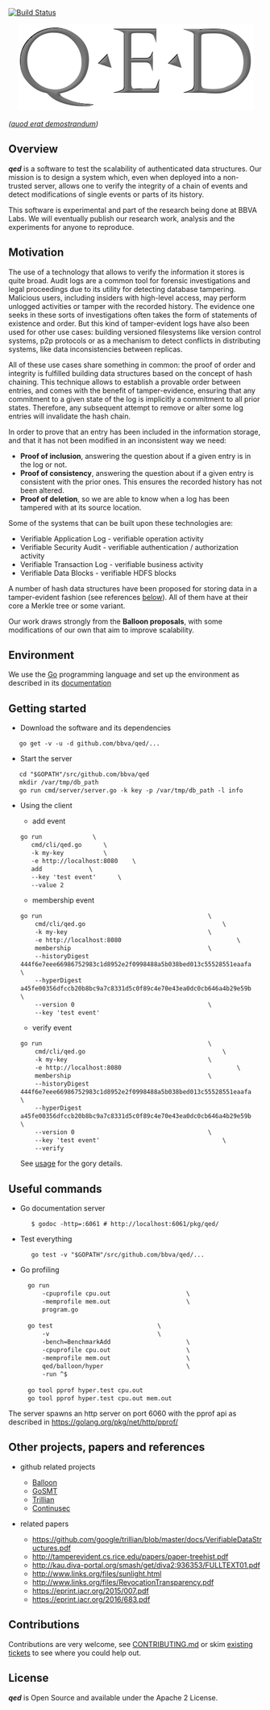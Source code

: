 [![Build Status](https://travis-ci.org/BBVA/qed.svg?branch=master)](https://travis-ci.org/BBVA/qed)

<p align="center"><img src="./qed_logo.png" alt="QED"/></p>

*([quod erat demostrandum](https://en.wikipedia.org/wiki/Q.E.D.))*

## Overview

***qed*** is a software to test the scalability of authenticated data structures. Our mission is to design a system which, even when deployed into a non-trusted server, allows one to verify the integrity of a chain of events and detect modifications of single events or parts of its history.

This software is experimental and part of the research being done at BBVA Labs. We will eventually publish our research work, analysis and the experiments for anyone to reproduce.

## Motivation
The use of a technology that allows to verify the information it stores is quite broad. Audit logs are a common tool for forensic investigations and legal proceedings due to its utility for detecting database tampering. Malicious users, including insiders with high-level access, may perform unlogged activities or tamper with the recorded history. The evidence one seeks in these sorts of investigations often takes the form of statements of existence and order. But this kind of tamper-evident logs have also been used for other use cases: building versioned filesystems like version control systems, p2p protocols or as a mechanism to detect conflicts in distributing systems, like data inconsistencies between replicas.

All of these use cases share something in common: the proof of order and integrity is fulfilled building data structures based on the concept of hash chaining. This technique allows to establish a provable order between entries, and comes with the benefit of tamper-evidence, ensuring that any commitment to a given state of the log is implicitly a commitment to all prior states. Therefore, any subsequent attempt to remove or alter some log entries will invalidate the hash chain.

In order to prove that an entry has been included in the information storage, and that it has not been modified in an inconsistent way we need:

* **Proof of inclusion**, answering the question about if a given entry is in the log or not.
* **Proof of consistency**, answering the question about if a given entry is consistent with the prior ones. This ensures the recorded history has not been altered.
* **Proof of deletion**, so we are able to know when a log has been tampered with at its source location.

Some of the systems that can be built upon these technologies are:

* Verifiable Application Log - verifiable operation activity
* Verifiable Security Audit - verifiable authentication / authorization activity
* Verifiable Transaction Log - verifiable business activity
* Verifiable Data Blocks - verifiable HDFS blocks

A number of hash data structures have been proposed for storing data in a tamper-evident fashion (see references [below](#other-projects-papers-and-references)). All of them have at their core a Merkle tree or some variant.

Our work draws strongly from the **Balloon proposals**, with some modifications of our own that aim to improve scalability.

 ## Environment

 We use the [Go](https://golang.org) programming language and set up the environment as
 described in its [documentation](https://golang.org/doc/code.html)

 ## Getting started

 - Download the software and its dependencies
 ```
    go get -v -u -d github.com/bbva/qed/...
 ```
 - Start the server

 ```
    cd "$GOPATH"/src/github.com/bbva/qed
    mkdir /var/tmp/db_path
    go run cmd/server/server.go -k key -p /var/tmp/db_path -l info
 ```

 - Using the client

     - add event

     ```
	go run				\
		cmd/cli/qed.go		\
		-k my-key			\
		-e http://localhost:8080	\
		add				\
		--key 'test event'		\
		--value 2
     ```

     - membership event

    ```
	go run												\
		cmd/cli/qed.go										\
		-k my-key										\
		-e http://localhost:8080								\
		membership										\
		--historyDigest 444f6e7eee66986752983c1d8952e2f0998488a5b038bed013c55528551eaafa	\
		--hyperDigest a45fe00356dfccb20b8bc9a7c8331d5c0f89c4e70e43ea0dc0cb646a4b29e59b		\
		--version 0										\
		--key 'test event'
    ```

     - verify event

    ```
	go run												\
		cmd/cli/qed.go										\
		-k my-key										\
		-e http://localhost:8080								\
		membership										\
		--historyDigest 444f6e7eee66986752983c1d8952e2f0998488a5b038bed013c55528551eaafa	\
		--hyperDigest a45fe00356dfccb20b8bc9a7c8331d5c0f89c4e70e43ea0dc0cb646a4b29e59b		\
		--version 0										\
		--key 'test event'									\
		--verify
    ```
    See [usage](docs/usage.md) for the gory details.

## Useful commands

- Go documentation server

  ```
     $ godoc -http=:6061 # http://localhost:6061/pkg/qed/
  ```

- Test everything

  ```
     go test -v "$GOPATH"/src/github.com/bbva/qed/...
  ```
- Go profiling

  ```
	go run
		-cpuprofile cpu.out						\
		-memprofile mem.out						\
		program.go

	go test								\
		-v								\
		-bench=BenchmarkAdd						\
		-cpuprofile cpu.out						\
		-memprofile mem.out						\
		qed/balloon/hyper						\
		-run ^$

    go tool pprof hyper.test cpu.out
    go tool pprof hyper.test cpu.out mem.out
  ```

The server spawns an http server on port 6060 with the pprof api as described in https://golang.org/pkg/net/http/pprof/

## Other projects, papers and references

- github related projects
   - [Balloon](https://github.com/pylls/balloon)
   - [GoSMT](https://github.com/pylls/gosmt)
   - [Trillian](https://github.com/google/trillian)
   - [Continusec](https://github.com/continusec/verifiabledatastructures)

 - related papers
   - https://github.com/google/trillian/blob/master/docs/VerifiableDataStructures.pdf
   - http://tamperevident.cs.rice.edu/papers/paper-treehist.pdf
   - http://kau.diva-portal.org/smash/get/diva2:936353/FULLTEXT01.pdf
   - http://www.links.org/files/sunlight.html
   - http://www.links.org/files/RevocationTransparency.pdf
   - https://eprint.iacr.org/2015/007.pdf
   - https://eprint.iacr.org/2016/683.pdf

## Contributions

Contributions are very welcome, see [CONTRIBUTING.md](https://github.com/BBVA/qed/blob/master/CONTRIBUTING.md)
or skim [existing tickets](https://github.com/BBVA/qed/issues) to see where you could help out.

## License

***qed*** is Open Source and available under the Apache 2 License.
